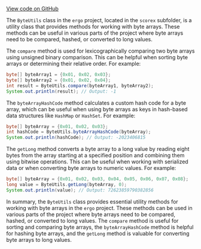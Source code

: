 [View code on GitHub](https://github.com/ergoplatform/ergo/.autodoc/docs/json/avldb/src/main/java)

The `ByteUtils` class in the `ergo` project, located in the `scorex` subfolder, is a utility class that provides methods for working with byte arrays. These methods can be useful in various parts of the project where byte arrays need to be compared, hashed, or converted to long values.

The `compare` method is used for lexicographically comparing two byte arrays using unsigned binary comparison. This can be helpful when sorting byte arrays or determining their relative order. For example:

```java
byte[] byteArray1 = {0x01, 0x02, 0x03};
byte[] byteArray2 = {0x01, 0x02, 0x04};
int result = ByteUtils.compare(byteArray1, byteArray2);
System.out.println(result); // Output: -1
```

The `byteArrayHashCode` method calculates a custom hash code for a byte array, which can be useful when using byte arrays as keys in hash-based data structures like `HashMap` or `HashSet`. For example:

```java
byte[] byteArray = {0x01, 0x02, 0x03};
int hashCode = ByteUtils.byteArrayHashCode(byteArray);
System.out.println(hashCode); // Output: -2023406815
```

The `getLong` method converts a byte array to a long value by reading eight bytes from the array starting at a specified position and combining them using bitwise operations. This can be useful when working with serialized data or when converting byte arrays to numeric values. For example:

```java
byte[] byteArray = {0x01, 0x02, 0x03, 0x04, 0x05, 0x06, 0x07, 0x08};
long value = ByteUtils.getLong(byteArray, 0);
System.out.println(value); // Output: 72623859790382856
```

In summary, the `ByteUtils` class provides essential utility methods for working with byte arrays in the `ergo` project. These methods can be used in various parts of the project where byte arrays need to be compared, hashed, or converted to long values. The `compare` method is useful for sorting and comparing byte arrays, the `byteArrayHashCode` method is helpful for hashing byte arrays, and the `getLong` method is valuable for converting byte arrays to long values.
